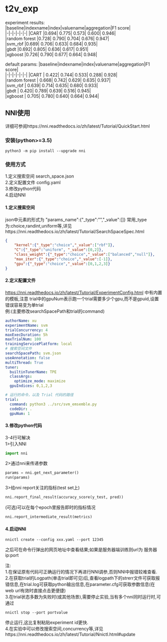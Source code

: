 # t2v_exp
experiment results:  
|baseline|indexname|index|valuename|aggregation|F1 score|  
|-|-|-|-|-|-|
|CART           |0.694|	0.775|	0.573|	0.600|	0.946|  
|random forest  |0.728|	0.790|	0.704|	0.676|	0.947|  
|svm_rbf        |0.689|	0.706|	0.633|  0.684|	0.935|  
|gbdt           |0.692|	0.805|	0.636|  0.617|  0.951|  
|xgboost        |0.726|	0.790|	0.677|	0.664|	0.948|  

default params:
|baseline|indexname|index|valuename|aggregation|F1 score|  
|-|-|-|-|-|-|
|CART           |   0.422|	0.744|	0.533|	0.288|	0.928|  
|random forest  |	0.668|	0.742|	0.629|	0.635|	0.937|  
|svm_rbf        |	0.639|  0.714|  0.635|  0.680|  0.933|	  
|gbdt           |	0.420|	0.789|	0.639|  0.516|  0.945|  
|xgboost        |	0.705|	0.780|	0.640|	0.664|	0.944|  

## NNI使用
详细可参阅https://nni.readthedocs.io/zh/latest/Tutorial/QuickStart.html
### 安装(python>=3.5)
```
python3 -m pip install --upgrade nni
```

### 使用方式
1.定义搜索空间 search_space.json  
2.定义配置文件 config.yaml  
3.修改python代码  
4.启动NNI  

#### 1.定义搜索空间
json中元素的形式为 "params_name":{"_type":"","_value":[]}
常用_type为:choice,randint,uniform等,详见https://nni.readthedocs.io/zh/latest/Tutorial/SearchSpaceSpec.html
```json
{
    "kernel":{"_type":"choice","_value":["rbf"]},
    "C":{"_type":"uniform", "_value":[0,2]}, 
    "class_weight":{"_type":"choice","_value":["balanced","null"]},
    "max_iter":{"_type":"choice","_value":[-1]},
    "gpu":{"_type":"choice","_value":[0,1,2,3]}
}
```
#### 2.定义配置文件
https://nni.readthedocs.io/zh/latest/Tutorial/ExperimentConfig.html 中有内置的模板,注意
trial中的gpuNum表示跑一个trial需要多少个gpu,而不是gpuid,设置错误容易变为单trial  
例:(主要修改searchSpacePath和trial的command)
```yaml
authorName: xu
experimentName: svm
trialConcurrency: 4
maxExecDuration: 5h
maxTrialNum: 100
trainingServicePlatform: local
# 搜索空间文件
searchSpacePath: svm.json
useAnnotation: false
multiThread: True
tuner:
  builtinTunerName: TPE
  classArgs:
    optimize_mode: maximize
  gpuIndices: 0,1,2,3

# 运行的命令，以及 Trial 代码的路径
trial:
  command: python3 ../src/svm_emsemble.py
  codeDir: .
  gpuNum: 1
```

#### 3.修改python代码
3-4行可解决  
1>引入NNI
```python
import nni
```
2>通过nni来传递参数
```python
params = nni.get_next_parameter()
run(params)
```
3>给nni report关注的指标(test set上)
```py
nni.report_final_result(accuracy_score(y_test, pred))
```
(可选)可以在每个epoch里报告即时的指标情况
```py
nni.report_intermediate_result(metrics)
```
#### 4.启动NNI
```
nnictl create --config xxx.yaml --port 12345
```

之后可在命令行弹出的网页地址中查看结果;如果是服务器端训练则url为 服务器ip:port  


注:  
1.在保证原有代码可正确运行的情况下再进行NNI调参,否则NNI中报错较难查看.  
2.在获取trial的Logpath(单击trial即可见)后,查看logpath下的strerr文件可获取报错信息,在trial.log可获取python输出信息,在parameter.cfg可获取参数信息(在web url有效时直接点击更便捷)  
3.在trial状态多数为失败时(或其他场景),需要停止实验,当有多个nni同时运行时,可通过  
```
nnictl stop --port portvalue
```
停止运行,这比复制粘贴experiment id更快.  
4.在实验中可以修改搜索空间,concurrency等,详见https://nni.readthedocs.io/zh/latest/Tutorial/Nnictl.html#update  


